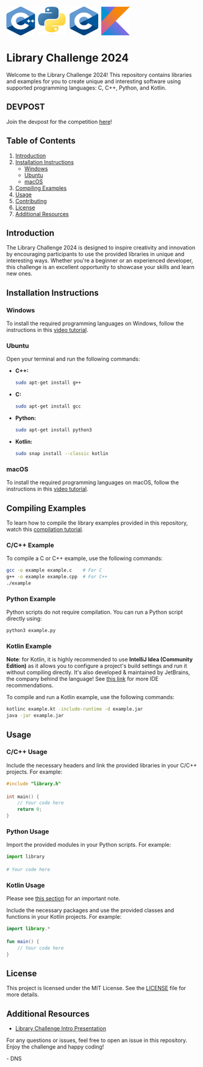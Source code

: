 <img src="zimages/cpp_logo.png" width="75" height="75" />&nbsp;&nbsp;<img src="zimages/python_logo.png" width="75" height="75" />&nbsp;&nbsp;<img src="zimages/c_logo.png" width="75" height="75" />&nbsp;&nbsp;<img src="zimages/kotlin_logo.png" width="75" height="75" />

# Library Challenge 2024

Welcome to the Library Challenge 2024! This repository contains libraries and examples for you to create unique and interesting software using supported programming languages: C, C++, Python, and Kotlin.

## DEVPOST

Join the devpost for the competition <a href="https://libcomp.devpost.com/">here</a>!

## Table of Contents

1. [Introduction](#introduction)
2. [Installation Instructions](#installation-instructions)
   - [Windows](#windows)
   - [Ubuntu](#ubuntu)
   - [macOS](#macos)
3. [Compiling Examples](#compiling-examples)
4. [Usage](#usage)
5. [Contributing](#contributing)
6. [License](#license)
7. [Additional Resources](#additional-resources)

## Introduction

The Library Challenge 2024 is designed to inspire creativity and innovation by encouraging participants to use the provided libraries in unique and interesting ways. Whether you're a beginner or an experienced developer, this challenge is an excellent opportunity to showcase your skills and learn new ones.

## Installation Instructions

### Windows

To install the required programming languages on Windows, follow the instructions in this [video tutorial](https://youtu.be/5vYDs8Cuh88).

### Ubuntu

Open your terminal and run the following commands:

- **C++:**
  ```bash
  sudo apt-get install g++
  ```
- **C:**
  ```bash
  sudo apt-get install gcc
  ```
- **Python:**
  ```bash
  sudo apt-get install python3
  ```
- **Kotlin:**
  ```bash
  sudo snap install --classic kotlin
  ```

### macOS

To install the required programming languages on macOS, follow the instructions in this [video tutorial](https://youtu.be/0z-fCNNqfEg).

## Compiling Examples

To learn how to compile the library examples provided in this repository, watch this [compilation tutorial](https://youtu.be/Kn4JIKQeOOU).  

### C/C++ Example

To compile a C or C++ example, use the following commands:

```bash
gcc -o example example.c    # For C
g++ -o example example.cpp  # For C++
./example
```

### Python Example

Python scripts do not require compilation. You can run a Python script directly using:

```bash
python3 example.py
```

### Kotlin Example

__Note__: for Kotlin, it is highly recommended to use __IntelliJ Idea (Community Edition)__ as it allows you to configure a project's build settings and run it without compiling directly. It's also developed & maintained by JetBrains, the company behind the language! See <a href="https://kotlinlang.org/docs/kotlin-ide.html#intellij-idea">this link</a> for more IDE recommendations.  

To compile and run a Kotlin example, use the following commands:

```bash
kotlinc example.kt -include-runtime -d example.jar
java -jar example.jar
```

## Usage

### C/C++ Usage

Include the necessary headers and link the provided libraries in your C/C++ projects. For example:

```c
#include "library.h"

int main() {
    // Your code here
    return 0;
}
```

### Python Usage

Import the provided modules in your Python scripts. For example:

```python
import library

# Your code here
```

### Kotlin Usage

Please see [this section](#kotlin-example) for an important note.

Include the necessary packages and use the provided classes and functions in your Kotlin projects. For example:

```kotlin
import library.*

fun main() {
    // Your code here
}
```

## License

This project is licensed under the MIT License. See the [LICENSE](LICENSE) file for more details.

## Additional Resources

- [Library Challenge Intro Presentation](https://tinyurl.com/3bjwhdrj)

For any questions or issues, feel free to open an issue in this repository. Enjoy the challenge and happy coding!

\- DNS
